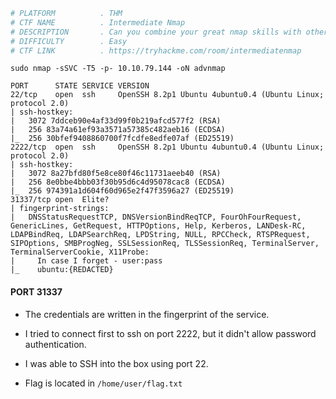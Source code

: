 ```bash
# PLATFORM          . THM
# CTF NAME          . Intermediate Nmap
# DESCRIPTION       . Can you combine your great nmap skills with other tools to log in to this machine?
# DIFFICULTY        . Easy
# CTF LINK          . https://tryhackme.com/room/intermediatenmap
```

```
sudo nmap -sSVC -T5 -p- 10.10.79.144 -oN advnmap
```

```
PORT      STATE SERVICE VERSION
22/tcp    open  ssh     OpenSSH 8.2p1 Ubuntu 4ubuntu0.4 (Ubuntu Linux; protocol 2.0)
| ssh-hostkey: 
|   3072 7ddceb90e4af33d99f0b219afcd577f2 (RSA)
|   256 83a74a61ef93a3571a57385c482aeb16 (ECDSA)
|_  256 30bfef9408860700f7fcdfe8edfe07af (ED25519)
2222/tcp  open  ssh     OpenSSH 8.2p1 Ubuntu 4ubuntu0.4 (Ubuntu Linux; protocol 2.0)
| ssh-hostkey: 
|   3072 8a27bfd80f5e8ce80f46c11731aeeb40 (RSA)
|   256 8e0bbe4bbb03f30b95d6c4d95078cac8 (ECDSA)
|_  256 974391a1d604f60d965e2f47f3596a27 (ED25519)
31337/tcp open  Elite?
| fingerprint-strings: 
|   DNSStatusRequestTCP, DNSVersionBindReqTCP, FourOhFourRequest, GenericLines, GetRequest, HTTPOptions, Help, Kerberos, LANDesk-RC, LDAPBindReq, LDAPSearchReq, LPDString, NULL, RPCCheck, RTSPRequest, SIPOptions, SMBProgNeg, SSLSessionReq, TLSSessionReq, TerminalServer, TerminalServerCookie, X11Probe: 
|     In case I forget - user:pass
|_    ubuntu:{REDACTED}
```

#### PORT 31337

- The credentials are written in the fingerprint of the service. 

- I tried to connect first to ssh on port 2222, but it didn't allow password authentication.
- I was able to SSH into the box using port 22.

- Flag is located in `/home/user/flag.txt`
